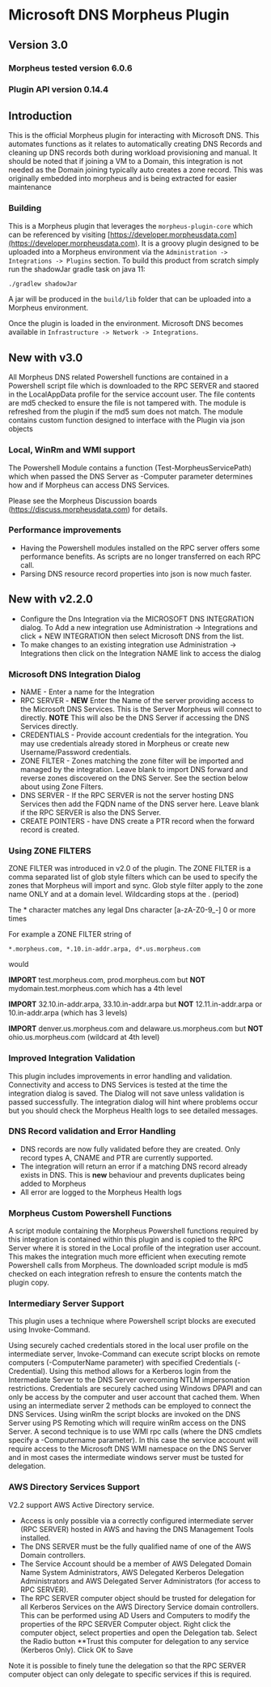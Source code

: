 # Microsoft DNS Morpheus Plugin

## Version 3.0
### Morpheus tested version 6.0.6
### Plugin API version 0.14.4 

## Introduction 
This is the official Morpheus plugin for interacting with Microsoft DNS. This automates functions as it relates to automatically creating DNS Records and cleaning up DNS records both during workload provisioning and manual. It should be noted that if joining a VM to a Domain, this integration is not needed as the Domain joining typically auto creates a zone record. This was originally embedded into morpheus and is being extracted for easier maintenance

### Building

This is a Morpheus plugin that leverages the `morpheus-plugin-core` which can be referenced by visiting [https://developer.morpheusdata.com](https://developer.morpheusdata.com). It is a groovy plugin designed to be uploaded into a Morpheus environment via the `Administration -> Integrations -> Plugins` section. To build this product from scratch simply run the shadowJar gradle task on java 11:

```bash
./gradlew shadowJar
```

A jar will be produced in the `build/lib` folder that can be uploaded into a Morpheus environment.

Once the plugin is loaded in the environment. Microsoft DNS becomes available in `Infrastructure -> Network -> Integrations`.

## New with v3.0

All Morpheus DNS related Powershell functions are contained in a Powershell script file which is downloaded to the RPC SERVER and staored in the LocalAppData profile for the service account user. The file contents are md5 checked to ensure the file is not tampered with. The module is refreshed from the plugin if the md5 sum does not match.
The module contains custom function designed to interface with the Plugin via json objects

### Local, WinRm and WMI support
The Powershell Module contains a function (Test-MorpheusServicePath) which when passed the DNS Server as -Computer parameter determines how and if Morpheus can access DNS Services.

Please see the Morpheus Discussion boards (https://discuss.morpheusdata.com) for details.

### Performance improvements 

- Having the Powershell modules installed on the RPC server offers some performance benefits. As scripts are no longer transferred on each RPC call. 
- Parsing DNS resource record properties into json is now much faster.

## New with v2.2.0

- Configure the Dns Integration via the MICROSOFT DNS INTEGRATION dialog. To Add a new integration use Administration -> Integrations  and click + NEW INTEGRATION then select Microsoft DNS from the list.
- To make changes to an existing integration use Administration -> Integrations then click on the Integration NAME link to access the dialog

### Microsoft DNS Integration Dialog

- NAME - Enter a name for the Integration
- RPC SERVER -  **NEW** Enter the Name of the server providing access to the Microsoft DNS Services. This is the Server Morpheus will connect to directly. **NOTE** This will also be the DNS Server if accessing the DNS Services directly.
- CREDENTIALS - Provide account credentials for the integration. You may use credentials already stored in Morpheus or create new Username/Password credentials.
- ZONE FILTER - Zones matching the zone filter will be imported and managed by the integration. Leave blank to import DNS forward and reverse zones discovered on the DNS Server. See the section below about using Zone Filters.
- DNS SERVER - If the RPC SERVER is not the server hosting DNS Services then add the FQDN name of the DNS server here. Leave blank if the RPC SERVER is also the DNS Server.
- CREATE POINTERS -  have DNS create a PTR record when the forward record is created. 

### Using ZONE FILTERS

ZONE FILTER was introduced in v2.0 of the plugin. The ZONE FILTER is a comma separated list of glob style filters which can be used to specify the zones that Morpheus will import and sync. Glob style filter apply to the zone name ONLY and at a domain level. Wildcarding stops at the . (period)

The \* character matches any legal Dns character [a-zA-Z0-9_-] 0 or more times 

For example a ZONE FILTER string of

```
*.morpheus.com, *.10.in-addr.arpa, d*.us.morpheus.com
```
would 

**IMPORT** test.morpheus.com, prod.morpheus.com but **NOT** mydomain.test.morpheus.com which has a 4th level

**IMPORT** 32.10.in-addr.arpa, 33.10.in-addr.arpa but **NOT** 12.11.in-addr.arpa or 10.in-addr.arpa (which has 3 levels)

**IMPORT** denver.us.morpheus.com and delaware.us.morpheus.com but **NOT** ohio.us.morpheus.com (wildcard at 4th level)


### Improved Integration Validation

This plugin includes improvements in error handling and validation. Connectivity and access to DNS Services is tested at the time the integration dialog is saved. The Dialog will not save unless validation is passed successfully. The integration dialog will hint where problems occur but you should check the Morpheus Health logs to see detailed messages.

### DNS Record validation and Error Handling

- DNS records are now fully validated before they are created. Only record types A, CNAME and PTR are currently supported.
- The integration will return an error if a matching DNS record already exists in DNS. This is **new** behaviour and prevents duplicates being added to Morpheus
- All error are logged to the Morpheus Health logs

### Morpheus Custom Powershell Functions

A script module containing the Morpheus Powershell functions required by this integration is contained within this plugin and is copied to the RPC Server where it is stored in the Local profile of the integration user account. This makes the integration much more efficient when executing remote Powershell calls from Morpheus. The downloaded script module is md5 checked on each integration refresh to ensure the contents match the plugin copy. 

### Intermediary Server Support

This plugin uses a technique where Powershell script blocks are executed using Invoke-Command. 

Using securely cached credentials stored in the local user profile on the intermediate server, Invoke-Command can execute script blocks on remote computers (-ComputerName parameter) with specified Credentials (-Credential). Using this method allows for a Kerberos login from the Intermediate Server to the DNS Server overcoming NTLM impersonation restrictions. Credentials are securely cached using Windows DPAPI and can only be access by the computer and user account that cached them. When using an intermediate server 2 methods can be employed to connect the DNS Services. Using winRm the script blocks are invoked on the DNS Server using PS Remoting which will require winRm access on the DNS Server. A second technique is to use WMI rpc calls (where the DNS cmdlets specify a -Computername parameter). In this case the service account will require access to the Microsoft DNS WMI namespace on the DNS Server and in most cases the intermediate windows server must be tusted for delegation.

### AWS Directory Services Support

V2.2 support AWS Active Directory service. 

- Access is only possible via a correctly configured intermediate server (RPC SERVER) hosted in AWS and having the DNS Management Tools installed. 
- The DNS SERVER must be the fully qualified name of one of the AWS Domain controllers.
- The Service Account should be a member of AWS Delegated Domain Name System Administrators, AWS Delegated Kerberos Delegation Administrators and AWS Delegated Server Administrators (for access to RPC SERVER). 
- The RPC SERVER computer object should be trusted for delegation for all Kerberos Services on the AWS Directory Service domain controllers. This can be performed using AD Users and Computers to modify the properties of the RPC SERVER Computer object. Right click the computer object, select properties and open the Delegation tab. Select the Radio button **Trust this computer for delegation to any service (Kerberos Only). Click OK to Save

Note it is possible to finely tune the delegation so that the RPC SERVER computer object can only delegate to specific services if this is required.